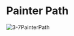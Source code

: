 # Painter Path 
![3-7PainterPath](https://user-images.githubusercontent.com/45032222/212463806-0f008e2d-4d19-4339-9d33-e4e5effa4f8c.png)
